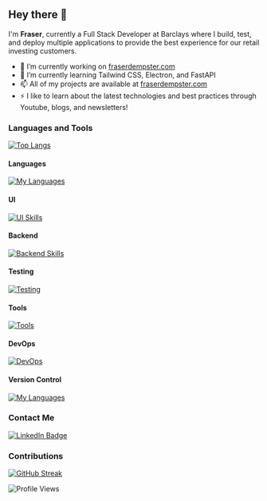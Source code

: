 ## Hey there 👋
I'm **Fraser**, currently a Full Stack Developer at Barclays where I build, test, and deploy multiple applications to provide the best experience for our retail investing customers.

- 🔭 I’m currently working on [fraserdempster.com](fraserdempster.com)
- 🌱 I’m currently learning Tailwind CSS, Electron, and FastAPI
- 📫 All of my projects are available at [fraserdempster.com](fraserdempster.com)
- ⚡ I like to learn about the latest technologies and best practices through Youtube, blogs, and newsletters!

### Languages and Tools
[![Top Langs](https://github-readme-stats.vercel.app/api/top-langs/?username=fraser-dempster&layout=compact&theme=vision-friendly-dark)](https://github.com/anuraghazra/github-readme-stats)
#### Languages
[![My Languages](https://skillicons.dev/icons?i=js,ts,java,py&theme=light)](https://skillicons.dev)
#### UI
[![UI Skills](https://skillicons.dev/icons?i=angular,react,nextjs,redux,tailwind,bootstrap,css,html&theme=light)](https://skillicons.dev)
#### Backend
[![Backend Skills](https://skillicons.dev/icons?i=nodejs,spring,fastapi&theme=light)](https://skillicons.dev)
#### Testing
[![Testing](https://skillicons.dev/icons?i=jest,cypress&theme=light)](https://skillicons.dev)
#### Tools
[![Tools](https://skillicons.dev/icons?i=vscode,idea,webpack,notion,figma&theme=light)](https://skillicons.dev)
#### DevOps
[![DevOps](https://skillicons.dev/icons?i=jenkins,openshift&theme=light)](https://skillicons.dev)
#### Version Control
[![My Languages](https://skillicons.dev/icons?i=github,gitlab,bitbucket&theme=light)](https://skillicons.dev)
### Contact Me
<div id="badges">
  <a href="https://www.linkedin.com/in/fraser-dempster-0470641ba/">
    <img src="https://img.shields.io/badge/LinkedIn-blue?style=for-the-badge&logo=linkedin&logoColor=white" alt="LinkedIn Badge"/>
  </a>
</div>

### Contributions
<a style="display: flex; justify: center;" href="https://git.io/streak-stats"><img src="https://github-readme-streak-stats.herokuapp.com?user=fraser-dempster" alt="GitHub Streak" /></a>

<!--
**fraser-dempster/fraser-dempster** is a ✨ _special_ ✨ repository because its `README.md` (this file) appears on your GitHub profile.

Here are some ideas to get you started:

- 🔭 I’m currently working on ...
- 🌱 I’m currently learning ...
- 👯 I’m looking to collaborate on ...
- 🤔 I’m looking for help with ...
- 💬 Ask me about ...
- 📫 How to reach me: ...
- 😄 Pronouns: ...
- ⚡ Fun fact: ...
-->
![Profile Views](https://komarev.com/ghpvc/?username=fraser-dempster)
